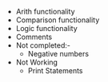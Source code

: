  - Arith functionality
 - Comparison functionality
 - Logic functionality
 - Comments
 - Not completed:-
 	- Negative numbers
 - Not Working
	- Print Statements
